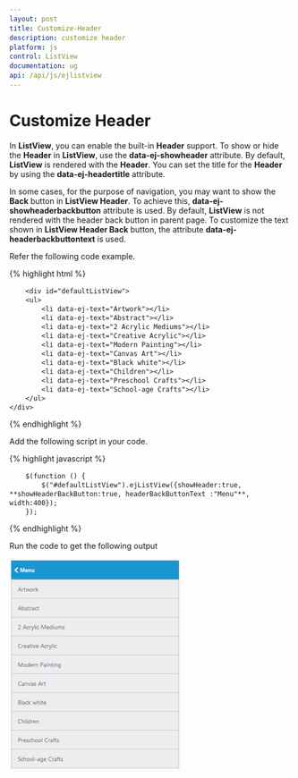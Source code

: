 ```yaml
---
layout: post
title: Customize-Header
description: customize header
platform: js
control: ListView
documentation: ug
api: /api/js/ejlistview
---
```


# Customize Header

In **ListView**, you can enable the built-in **Header** support. To show or hide the **Header** in **ListView**, use the **data-ej-showheader** attribute. By default, **ListView** is rendered with the **Header**. You can set the title for the **Header** by using the **data-ej-headertitle** attribute.

In some cases, for the purpose of navigation, you may want to show the **Back** button in **ListView Header**. To achieve this, **data-ej-showheaderbackbutton** attribute is used. By default, **ListView** is not rendered with the header back button in parent page. To customize the text shown in **ListView Header Back** button, the attribute **data-ej-headerbackbuttontext** is used. 

Refer the following code example.



{% highlight html %}


        <div id="defaultListView">
        <ul>
            <li data-ej-text="Artwork"></li>
            <li data-ej-text="Abstract"></li>
            <li data-ej-text="2 Acrylic Mediums"></li>
            <li data-ej-text="Creative Acrylic"></li>
            <li data-ej-text="Modern Painting"></li>
            <li data-ej-text="Canvas Art"></li>
            <li data-ej-text="Black white"></li>
            <li data-ej-text="Children"></li>
            <li data-ej-text="Preschool Crafts"></li>
            <li data-ej-text="School-age Crafts"></li>
        </ul>
    </div>
    
{% endhighlight %}

Add the following script in your code.
    
{% highlight javascript %}
 
        $(function () {
            $("#defaultListView").ejListView({showHeader:true, **showHeaderBackButton:true, headerBackButtonText :"Menu"**, width:400});
        });

{% endhighlight %}



Run the code to get the following output

![](/js/ListView/Customize-Header_images/Customize-Header_img1.png) 

